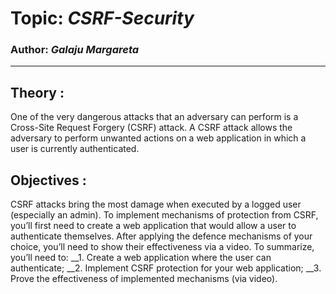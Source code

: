 # Topic: *CSRF-Security*
### Author: *Galaju Margareta*
------

## Theory :
One of the very dangerous attacks that an adversary can perform is a Cross-Site Request
Forgery (CSRF) attack. A CSRF attack allows the adversary to perform unwanted actions on
a web application in which a user is currently authenticated.

## Objectives :
CSRF attacks bring the most damage when executed by a logged user (especially an admin).
To implement mechanisms of protection from CSRF, you’ll first need to create a web application
that would allow a user to authenticate themselves. After applying the defence mechanisms of
your choice, you’ll need to show their effectiveness via a video. To summarize, you’ll need to:
__1. Create a web application where the user can authenticate;
__2. Implement CSRF protection for your web application;
__3. Prove the effectiveness of implemented mechanisms (via video).


